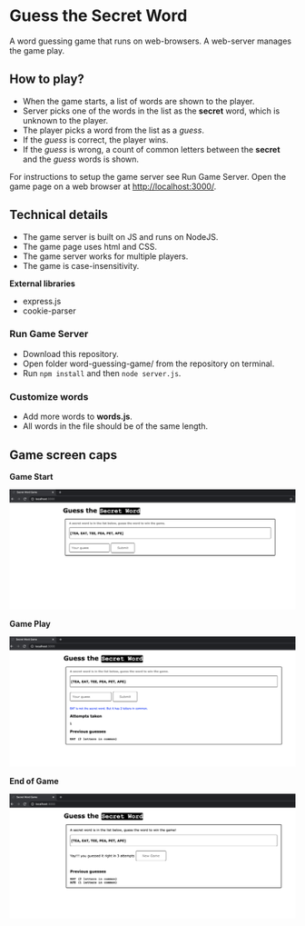 # Guess the Secret Word
A word guessing game that runs on web-browsers. A web-server manages the game play. 

## How to play?
* When the game starts, a list of words are shown to the player.
* Server picks one of the words in the list as the __secret__ word, which is unknown to the player.
* The player picks a word from the list as a _guess_.
* If the _guess_ is correct, the player wins. 
* If the _guess_ is wrong, a count of common letters between the __secret__ and the _guess_ words is shown.

For instructions to setup the game server see Run Game Server.
Open the game page on a web browser at [http://localhost:3000/](http://localhost:3000/).

## Technical details
* The game server is built on JS and runs on NodeJS.
* The game page uses html and CSS.
* The game server works for multiple players.
* The game is case-insensitivity.

__External libraries__
* express.js
* cookie-parser

### Run Game Server
* Download this repository.
* Open folder word-guessing-game/ from the repository on terminal.
* Run `npm install` and then `node server.js`.

### Customize words
* Add more words to __words.js__.
* All words in the file should be of the same length.

## Game screen caps

__Game Start__

![Game Start](./images/Game_Start.png)

__Game Play__

![Game Play](./images/Game_Play.png)

__End of Game__

![End of Game](./images/Game_Ended.png)
